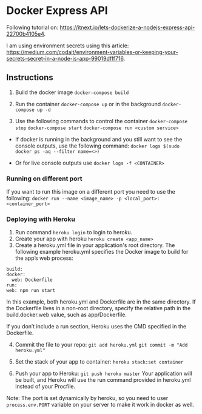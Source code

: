 # Docker Express API
Following tutorial on: https://itnext.io/lets-dockerize-a-nodejs-express-api-22700b4105e4.

I am using environment secrets using this article: https://medium.com/codait/environment-variables-or-keeping-your-secrets-secret-in-a-node-js-app-99019dfff716.

## Instructions

1. Build the docker image
`docker-compose build`

2. Run the container
`docker-compose up` or in the background `docker-compose up -d`

3. Use the following commands to control the container
`docker-compose stop`
`docker-compose start`
`docker-compose run <custom service>`

* If docker is running in the background and you 
still want to see the console outputs, use the
following command: 
`docker logs $(sudo docker ps -aq --filter name=<>)`

* Or for live console outputs use
`docker logs -f <CONTAINER>`

### Running on different port
If you want to run this image on a different port you need to use the following:
`docker run --name <image_name> -p <local_port>:<container_port>`

### Deploying with Heroku
 1. Run command `heroku login` to login to heroku.
 2. Create your app with heroku `heroku create <app_name>`
 3. Create a heroku.yml file in your application's root directory. The following example heroku.yml specifies the Docker image to build for the app’s web process:
  ```
build:
  docker:
    web: Dockerfile
run:
  web: npm run start
 ```

 In this example, both heroku.yml and Dockerfile are in the same directory. If the Dockerfile lives in a non-root directory, specify the relative path in the build.docker.web value, such as app/Dockerfile.

If you don’t include a run section, Heroku uses the CMD specified in the Dockerfile.

4. Commit the file to your repo:
`git add heroku.yml` `git commit -m "Add heroku.yml"`

5. Set the stack of your app to container:
`heroku stack:set container`

6. Push your app to Heroku: `git push heroku master`
Your application will be built, and Heroku will use the run command provided in heroku.yml instead of your Procfile.

Note: The port is set dynamically by heroku, so you need to user `process.env.PORT` variable on your server to make it work in docker as well.